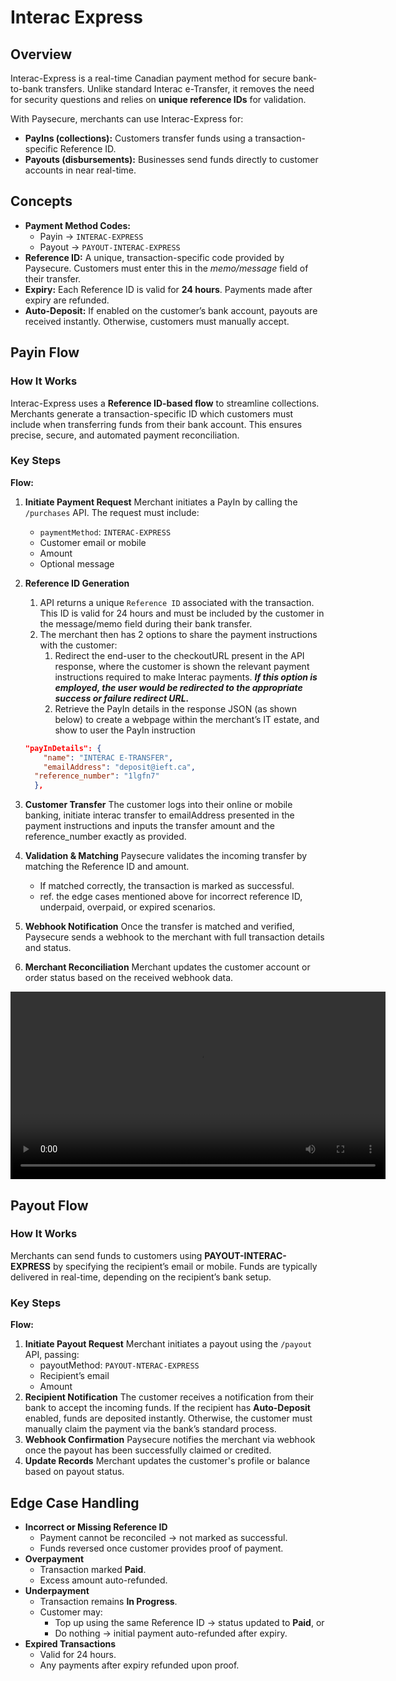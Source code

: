 # Interac Express

## Overview

Interac-Express is a real-time Canadian payment method for secure bank-to-bank transfers. Unlike standard Interac e-Transfer, it removes the need for security questions and relies on **unique reference IDs** for validation.

With Paysecure, merchants can use Interac-Express for:

- **PayIns (collections):** Customers transfer funds using a transaction-specific Reference ID.
- **Payouts (disbursements):** Businesses send funds directly to customer accounts in near real-time.

## Concepts

- **Payment Method Codes:**
    - Payin → `INTERAC-EXPRESS`
    - Payout → `PAYOUT-INTERAC-EXPRESS`
- **Reference ID:** A unique, transaction-specific code provided by Paysecure. Customers must enter this in the *memo/message* field of their transfer.
- **Expiry:** Each Reference ID is valid for **24 hours**. Payments made after expiry are refunded.
- **Auto-Deposit:** If enabled on the customer’s bank account, payouts are received instantly. Otherwise, customers must manually accept.

## Payin Flow

### How It Works

Interac-Express uses a **Reference ID-based flow** to streamline collections. Merchants generate a transaction-specific ID which customers must include when transferring funds from their bank account. This ensures precise, secure, and automated payment reconciliation.

### Key Steps

**Flow:**

1. **Initiate Payment Request** Merchant initiates a PayIn by calling the `/purchases` API. The request must include:
    - `paymentMethod`: `INTERAC-EXPRESS`
    - Customer email or mobile
    - Amount
    - Optional message
2. **Reference ID Generation**
    1. API returns a unique `Reference ID` associated with the transaction. This ID is valid for 24 hours and must be included by the customer in the message/memo field during their bank transfer.
    2. The merchant then has 2 options to share the payment instructions with the customer:
        1. Redirect the end-user to the checkoutURL present in the API response, where the customer is shown the relevant payment instructions required to make Interac payments. ***If this option is employed, the user would be redirected to the appropriate success or failure redirect URL.***
        2. Retrieve the PayIn details in the response JSON (as shown below) to create a webpage within the merchant’s IT estate, and show to user the PayIn instruction
    
    ```json
    "payInDetails": {
    	"name": "INTERAC E-TRANSFER",
    	"emailAddress": "deposit@ieft.ca",
      "reference_number": "1lgfn7"
      },
    ```
    
3. **Customer Transfer** The customer logs into their online or mobile banking, initiate interac transfer to emailAddress presented in the payment instructions and inputs the transfer amount and the reference_number exactly as provided.
4. **Validation & Matching** Paysecure validates the incoming transfer by matching the Reference ID and amount.
    - If matched correctly, the transaction is marked as successful.
    - ref. the edge cases mentioned above for incorrect reference ID, underpaid, overpaid, or expired scenarios.
5. **Webhook Notification** Once the transfer is matched and verified, Paysecure sends a webhook to the merchant with full transaction details and status. 
6. **Merchant Reconciliation** Merchant updates the customer account or order status based on the received webhook data.

<video width="600" controls>
  <source src="/img/interacexpressvideo1.mp4" type="video/mp4" />
  Your browser does not support the video tag.
</video>

## Payout Flow

### How It Works

Merchants can send funds to customers using **PAYOUT-INTERAC-EXPRESS** by specifying the recipient’s email or mobile. Funds are typically delivered in real-time, depending on the recipient’s bank setup.

### Key Steps

**Flow:**

1. **Initiate Payout Request** Merchant initiates a payout using the `/payout` API, passing:
    - payoutMethod: `PAYOUT-NTERAC-EXPRESS`
    - Recipient’s email
    - Amount
2. **Recipient Notification** The customer receives a notification from their bank to accept the incoming funds. If the recipient has **Auto-Deposit** enabled, funds are deposited instantly. Otherwise, the customer must manually claim the payment via the bank’s standard process.
3. **Webhook Confirmation** Paysecure notifies the merchant via webhook once the payout has been successfully claimed or credited.
4. **Update Records** Merchant updates the customer's profile or balance based on payout status.

## Edge Case Handling

- **Incorrect or Missing Reference ID**
    - Payment cannot be reconciled → not marked as successful.
    - Funds reversed once customer provides proof of payment.
- **Overpayment**
    - Transaction marked **Paid**.
    - Excess amount auto-refunded.
- **Underpayment**
    - Transaction remains **In Progress**.
    - Customer may:
        - Top up using the same Reference ID → status updated to **Paid**, or
        - Do nothing → initial payment auto-refunded after expiry.
- **Expired Transactions**
    - Valid for 24 hours.
    - Any payments after expiry refunded upon proof.